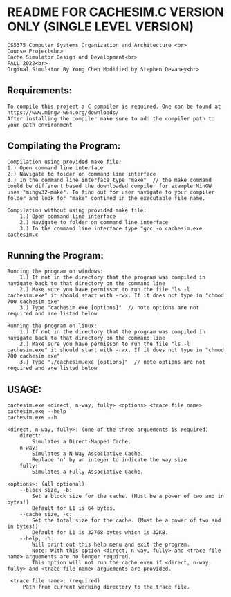 # README FOR CACHESIM.C VERSION ONLY (SINGLE LEVEL VERSION)
    CS5375 Computer Systems Organization and Architecture <br>
    Course Project<br>
    Cache Simulator Design and Development<br>
    FALL 2022<br>
    Orginal Simulator By Yong Chen Modified by Stephen Devaney<br>


## Requirements:
    To compile this project a C compiler is required. One can be found at https://www.mingw-w64.org/downloads/
    After installing the compiler make sure to add the compiler path to your path environment


## Compilating the Program:
    Compilation using provided make file:
    1.) Open command line interface
    2.) Navigate to folder on command line interface
    3.) In the command line interface type "make"  // the make command could be different based the downloaded compiler for example MinGW uses "mingw32-make". To find out for user navigate to your compiler folder and look for "make" contined in the executable file name.

    Compilation without using provided make file:
        1.) Open command line interface
        2.) Navigate to folder on command line interface
        3.) In the command line interface type "gcc -o cachesim.exe cachesim.c


## Running the Program:
    Running the program on windows:
        1.) If not in the directory that the program was compiled in navigate back to that directory on the command line
        2.) Make sure you have permisson to run the file "ls -l cachesim.exe" it should start with -rwx. If it does not type in "chmod 700 cachesim.exe"
        3.) Type "cachesim.exe [options]"  // note options are not required and are listed below

    Running the program on linux:
        1.) If not in the directory that the program was compiled in navigate back to that directory on the command line
        2.) Make sure you have permisson to run the file "ls -l cachesim.exe" it should start with -rwx. If it does not type in "chmod 700 cachesim.exe"
        3.) Type "./cachesim.exe [options]"  // note options are not required and are listed below


## USAGE:
    cachesim.exe <direct, n-way, fully> <options> <trace file name>
    cachesim.exe --help
    cachesim.exe --h

    <direct, n-way, fully>: (one of the three arguements is required)
        direct:
            Simulates a Direct-Mapped Cache.
        n-way:
            Simulates a N-Way Associative Cache.
            Replace 'n' by an integer to indicate the way size
        fully:
            Simulates a Fully Associative Cache.

    <options>: (all optional)
        --block_size, -b:
            Set a block size for the cache. (Must be a power of two and in bytes!)
            Default for L1 is 64 bytes.
        --cache_size, -c:
            Set the total size for the cache. (Must be a power of two and in bytes!)
            Default for L1 is 32768 bytes which is 32KB.
        --help, -h:
            Will print out this help menu and exit the program.
            Note: With this option <direct, n-way, fully> and <trace file name> arguements are no longer required.
            This option will not run the cache even if <direct, n-way, fully> and <trace file name> arguements are provided.

     <trace file name>: (required)
         Path from current working directory to the trace file.
